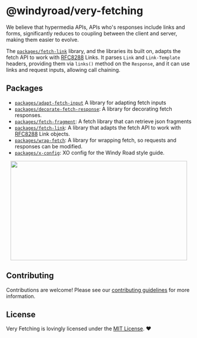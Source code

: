 # @windyroad/very-fetching

We believe that hypermedia APIs, APIs who's responses include links and forms, significantly
reduces to coupling between the client and server, making them easier to evolve.

The [`packages/fetch-link`](./packages/fetch-link/README.md) library, and the libraries its
built on, adapts the fetch API to work with
[RFC8288](https://datatracker.ietf.org/doc/html/rfc8288) Links. It parses `Link` and
`Link-Template` headers, providing them via `links()` method on the `Response`, and
it can use links and request inputs, allowing call chaining.

## Packages

- [`packages/adapt-fetch-input`](./packages/adapt-fetch-inputs/README.md) A library
   for adapting fetch inputs
- [`packages/decorate-fetch-response`](./packages/decorate-fetch-response/README.md): A library for decorating fetch responses.
- [`packages/fetch-fragment`](./packages/fetch-fragment/README.md): A fetch library that can retrieve json fragments
- [`packages/fetch-link`](./packages/fetch-link/README.md): A library that adapts the fetch
  API to work with [RFC8288](https://datatracker.ietf.org/doc/html/rfc8288) Link objects.
- [`packages/wrap-fetch`](./packages/wrap-fetch/README.md): A library for wrapping fetch, so
   requests and responses can be modified.
- [`packages/x-config`](./packages/wrap-fetch/README.md): XO config for the Windy Road style
   guide.

<p align="center">
  <img width="480" height="270" src="https://media0.giphy.com/media/xlYKItjhiDsY/giphy.webp?cid=dda24d50bdf2tch82tmqm5a3qrgbl9e0yo4q4gf1qvc6gjvj&amp;ep=v1_gifs_gifId&amp;rid=giphy.webp&amp;ct=g">
</p>

## Contributing

Contributions are welcome! Please see our [contributing guidelines](CONTRIBUTING.md)
for more information.

## License

Very Fetching is lovingly licensed under the [MIT License](LICENSE). ❤️
